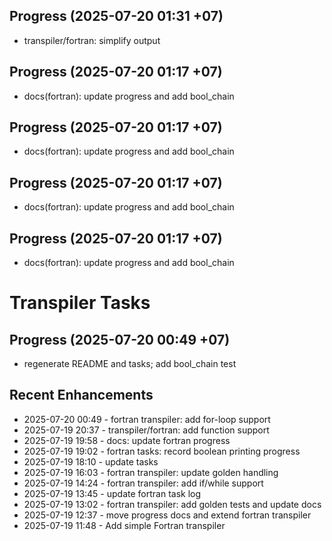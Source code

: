 ## Progress (2025-07-20 01:31 +07)
- transpiler/fortran: simplify output

## Progress (2025-07-20 01:17 +07)
- docs(fortran): update progress and add bool_chain

## Progress (2025-07-20 01:17 +07)
- docs(fortran): update progress and add bool_chain

## Progress (2025-07-20 01:17 +07)
- docs(fortran): update progress and add bool_chain

## Progress (2025-07-20 01:17 +07)
- docs(fortran): update progress and add bool_chain

# Transpiler Tasks
## Progress (2025-07-20 00:49 +07)
- regenerate README and tasks; add bool_chain test

## Recent Enhancements
- 2025-07-20 00:49  - fortran transpiler: add for-loop support
- 2025-07-19 20:37  - transpiler/fortran: add function support
- 2025-07-19 19:58  - docs: update fortran progress
- 2025-07-19 19:02  - fortran tasks: record boolean printing progress
- 2025-07-19 18:10  - update tasks
- 2025-07-19 16:03  - fortran transpiler: update golden handling
- 2025-07-19 14:24  - fortran transpiler: add if/while support
- 2025-07-19 13:45  - update fortran task log
- 2025-07-19 13:02  - fortran transpiler: add golden tests and update docs
- 2025-07-19 12:37  - move progress docs and extend fortran transpiler
- 2025-07-19 11:48  - Add simple Fortran transpiler
